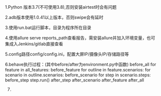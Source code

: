 1.Python 版本3.7(不可使用3.8),否则安装airtest时会有问题

2.adb版本使用1.0.41以上版本，否则swipe会有延时

3.使用run.bat运行脚本，目录为程序所在目录

4.使用allure serve reports_path查看报告，需安装allure并加入环境变量，也可集成入Jenkins/gitlab直接查看

5.config路径config/config.ini，配置大屏IP/摄像头IP/存储路径等

6.behave执行过程：(其中before/after为environment.py中函数)
before_all
for feature in all_features:
    before_feature
    for outline in feature.scenarios:
        for scenario in outline.scenarios:
            before_scenario
            for step in scenario.steps:
                before_step
                    step.run()
                after_step
            after_scenario
    after_feature
after_all

7.
